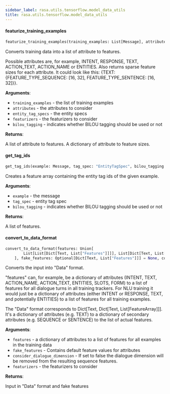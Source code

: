 ```yaml
---
sidebar_label: rasa.utils.tensorflow.model_data_utils
title: rasa.utils.tensorflow.model_data_utils
---
```

#### featurize\_training\_examples

```python
featurize_training_examples(training_examples: List[Message], attributes: List[Text], entity_tag_specs: Optional[List["EntityTagSpec"]] = None, featurizers: Optional[List[Text]] = None, bilou_tagging: bool = False) -> Tuple[List[Dict[Text, List["Features"]]], Dict[Text, Dict[Text, List[int]]]]
```

Converts training data into a list of attribute to features.

Possible attributes are, for example, INTENT, RESPONSE, TEXT, ACTION_TEXT,
ACTION_NAME or ENTITIES.
Also returns sparse feature sizes for each attribute. It could look like this:
{TEXT: {FEATURE_TYPE_SEQUENCE: [16, 32], FEATURE_TYPE_SENTENCE: [16, 32]}}.

**Arguments**:

- `training_examples` - the list of training examples
- `attributes` - the attributes to consider
- `entity_tag_specs` - the entity specs
- `featurizers` - the featurizers to consider
- `bilou_tagging` - indicates whether BILOU tagging should be used or not
  

**Returns**:

  A list of attribute to features.
  A dictionary of attribute to feature sizes.

#### get\_tag\_ids

```python
get_tag_ids(example: Message, tag_spec: "EntityTagSpec", bilou_tagging: bool) -> "Features"
```

Creates a feature array containing the entity tag ids of the given example.

**Arguments**:

- `example` - the message
- `tag_spec` - entity tag spec
- `bilou_tagging` - indicates whether BILOU tagging should be used or not
  

**Returns**:

  A list of features.

#### convert\_to\_data\_format

```python
convert_to_data_format(features: Union[
        List[List[Dict[Text, List["Features"]]]], List[Dict[Text, List["Features"]]]
    ], fake_features: Optional[Dict[Text, List["Features"]]] = None, consider_dialogue_dimension: bool = True, featurizers: Optional[List[Text]] = None) -> Tuple[Data, Dict[Text, List["Features"]]]
```

Converts the input into &quot;Data&quot; format.

&quot;features&quot; can, for example, be a dictionary of attributes (INTENT,
TEXT, ACTION_NAME, ACTION_TEXT, ENTITIES, SLOTS, FORM) to a list of features for
all dialogue turns in all training trackers.
For NLU training it would just be a dictionary of attributes (either INTENT or
RESPONSE, TEXT, and potentially ENTITIES) to a list of features for all training
examples.

The &quot;Data&quot; format corresponds to Dict[Text, Dict[Text, List[FeatureArray]]]. It&#x27;s
a dictionary of attributes (e.g. TEXT) to a dictionary of secondary attributes
(e.g. SEQUENCE or SENTENCE) to the list of actual features.

**Arguments**:

- `features` - a dictionary of attributes to a list of features for all
  examples in the training data
- `fake_features` - Contains default feature values for attributes
- `consider_dialogue_dimension` - If set to false the dialogue dimension will be
  removed from the resulting sequence features.
- `featurizers` - the featurizers to consider
  

**Returns**:

  Input in &quot;Data&quot; format and fake features

